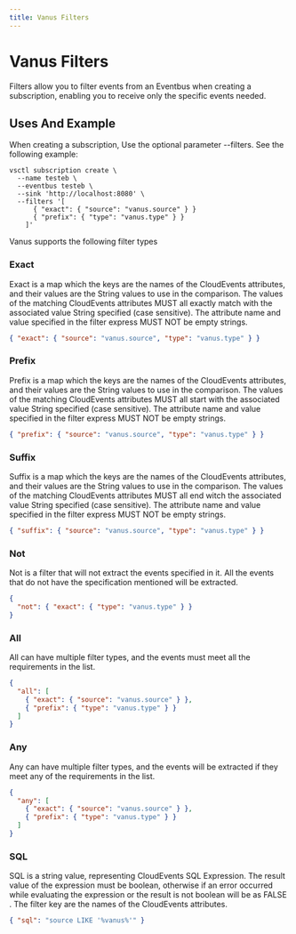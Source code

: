 ```yaml
---
title: Vanus Filters
---
```


# Vanus Filters

Filters allow you to filter events from an Eventbus when creating a subscription, enabling you to receive only the specific events needed.

## Uses And Example

When creating a subscription, Use the optional parameter --filters. 
See the following example:

```shell
vsctl subscription create \
  --name testeb \
  --eventbus testeb \
  --sink 'http://localhost:8080' \
  --filters '[
      { "exact": { "source": "vanus.source" } }
      { "prefix": { "type": "vanus.type" } }
    ]'
```

Vanus supports the following filter types

### Exact

Exact is a map which the keys are the names of the CloudEvents attributes, and their values are the String values to use in the comparison.
The values of the matching CloudEvents attributes MUST all exactly match with the associated value String specified (case sensitive).
The attribute name and value specified in the filter express MUST NOT be empty strings.

```json
{ "exact": { "source": "vanus.source", "type": "vanus.type" } }
```

### Prefix

Prefix is a map which the keys are the names of the CloudEvents attributes, and their values are the String values to use in the comparison.
The values of the matching CloudEvents attributes MUST all start with the associated value String specified (case sensitive).
The attribute name and value specified in the filter express MUST NOT be empty strings.

```json
{ "prefix": { "source": "vanus.source", "type": "vanus.type" } }
```

### Suffix

Suffix is a map which the keys are the names of the CloudEvents attributes, and their values are the String values to use in the comparison.
The values of the matching CloudEvents attributes MUST all end witch the associated value String specified (case sensitive).
The attribute name and value specified in the filter express MUST NOT be empty strings.

```json
{ "suffix": { "source": "vanus.source", "type": "vanus.type" } }
```

### Not

Not is a filter that will not extract the events specified in it. All the events that do not have the specification mentioned will be extracted.

```json
{
  "not": { "exact": { "type": "vanus.type" } }
}
```

### All

All can have multiple filter types, and the events must meet all the requirements in the list.

```json
{
  "all": [
    { "exact": { "source": "vanus.source" } },
    { "prefix": { "type": "vanus.type" } }
  ]
}
```

### Any

Any can have multiple filter types, and the events will be extracted if they meet any of the requirements in the list.

```json
{
  "any": [
    { "exact": { "source": "vanus.source" } },
    { "prefix": { "type": "vanus.type" } }
  ]
}
```

### SQL

SQL is a string value, representing CloudEvents SQL Expression. The result value of the expression must be boolean, otherwise if an error occurred while evaluating the expression or the result is not boolean will be as FALSE . The filter key are the names of the CloudEvents attributes.

```json
{ "sql": "source LIKE '%vanus%'" }
```
